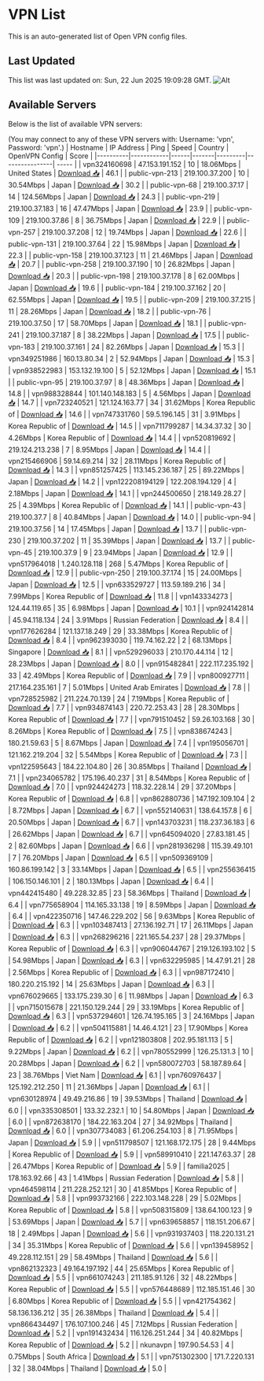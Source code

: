 # VPN List

This is an auto-generated list of Open VPN config files.

## Last Updated

This list was last updated on: Sun, 22 Jun 2025 19:09:28 GMT.
![Alt](https://repobeats.axiom.co/api/embed/186b98318ef1479477931607c1ad7d823f12451f.svg "Repobeats analytics image")

## Available Servers

Below is the list of available VPN servers:

(You may connect to any of these VPN servers with: Username: 'vpn', Password: 'vpn'.)
| Hostname | IP Address | Ping | Speed | Country | OpenVPN Config | Score |
|----------|------------|------|-------|---------|----------------| ----- |
| vpn324160698 | 47.153.191.152 | 10 | 18.06Mbps | United States | [Download 📥](./configs/server_0_US.ovpn) | 46.1 |
| public-vpn-213 | 219.100.37.200 | 10 | 30.54Mbps | Japan | [Download 📥](./configs/server_1_JP.ovpn) | 30.2 |
| public-vpn-68 | 219.100.37.17 | 14 | 124.56Mbps | Japan | [Download 📥](./configs/server_2_JP.ovpn) | 24.3 |
| public-vpn-219 | 219.100.37.183 | 16 | 47.47Mbps | Japan | [Download 📥](./configs/server_3_JP.ovpn) | 23.9 |
| public-vpn-109 | 219.100.37.86 | 8 | 36.75Mbps | Japan | [Download 📥](./configs/server_4_JP.ovpn) | 22.9 |
| public-vpn-257 | 219.100.37.208 | 12 | 19.74Mbps | Japan | [Download 📥](./configs/server_5_JP.ovpn) | 22.6 |
| public-vpn-131 | 219.100.37.64 | 22 | 15.98Mbps | Japan | [Download 📥](./configs/server_6_JP.ovpn) | 22.3 |
| public-vpn-158 | 219.100.37.123 | 11 | 21.46Mbps | Japan | [Download 📥](./configs/server_7_JP.ovpn) | 20.7 |
| public-vpn-258 | 219.100.37.190 | 10 | 26.82Mbps | Japan | [Download 📥](./configs/server_8_JP.ovpn) | 20.3 |
| public-vpn-198 | 219.100.37.178 | 8 | 62.00Mbps | Japan | [Download 📥](./configs/server_9_JP.ovpn) | 19.6 |
| public-vpn-184 | 219.100.37.162 | 20 | 62.55Mbps | Japan | [Download 📥](./configs/server_10_JP.ovpn) | 19.5 |
| public-vpn-209 | 219.100.37.215 | 11 | 28.26Mbps | Japan | [Download 📥](./configs/server_11_JP.ovpn) | 18.2 |
| public-vpn-76 | 219.100.37.50 | 17 | 58.70Mbps | Japan | [Download 📥](./configs/server_12_JP.ovpn) | 18.1 |
| public-vpn-241 | 219.100.37.187 | 8 | 38.22Mbps | Japan | [Download 📥](./configs/server_13_JP.ovpn) | 17.5 |
| public-vpn-183 | 219.100.37.161 | 24 | 82.26Mbps | Japan | [Download 📥](./configs/server_14_JP.ovpn) | 15.3 |
| vpn349251986 | 160.13.80.34 | 2 | 52.94Mbps | Japan | [Download 📥](./configs/server_15_JP.ovpn) | 15.3 |
| vpn938522983 | 153.132.19.100 | 5 | 52.12Mbps | Japan | [Download 📥](./configs/server_16_JP.ovpn) | 15.1 |
| public-vpn-95 | 219.100.37.97 | 8 | 48.36Mbps | Japan | [Download 📥](./configs/server_17_JP.ovpn) | 14.8 |
| vpn988328844 | 101.140.148.183 | 5 | 4.56Mbps | Japan | [Download 📥](./configs/server_18_JP.ovpn) | 14.7 |
| vpn723240521 | 121.124.163.77 | 34 | 31.62Mbps | Korea Republic of | [Download 📥](./configs/server_19_KR.ovpn) | 14.6 |
| vpn747331760 | 59.5.196.145 | 31 | 3.91Mbps | Korea Republic of | [Download 📥](./configs/server_20_KR.ovpn) | 14.5 |
| vpn711799287 | 14.34.37.32 | 30 | 4.26Mbps | Korea Republic of | [Download 📥](./configs/server_21_KR.ovpn) | 14.4 |
| vpn520819692 | 219.124.213.238 | 7 | 8.95Mbps | Japan | [Download 📥](./configs/server_22_JP.ovpn) | 14.4 |
| vpn215466906 | 59.14.69.214 | 32 | 28.11Mbps | Korea Republic of | [Download 📥](./configs/server_23_KR.ovpn) | 14.3 |
| vpn851257425 | 113.145.236.187 | 25 | 89.22Mbps | Japan | [Download 📥](./configs/server_24_JP.ovpn) | 14.2 |
| vpn122208194129 | 122.208.194.129 | 4 | 2.18Mbps | Japan | [Download 📥](./configs/server_25_JP.ovpn) | 14.1 |
| vpn244500650 | 218.149.28.27 | 25 | 4.39Mbps | Korea Republic of | [Download 📥](./configs/server_26_KR.ovpn) | 14.1 |
| public-vpn-43 | 219.100.37.7 | 8 | 40.84Mbps | Japan | [Download 📥](./configs/server_27_JP.ovpn) | 14.0 |
| public-vpn-94 | 219.100.37.56 | 14 | 17.45Mbps | Japan | [Download 📥](./configs/server_28_JP.ovpn) | 13.7 |
| public-vpn-230 | 219.100.37.202 | 11 | 35.39Mbps | Japan | [Download 📥](./configs/server_29_JP.ovpn) | 13.7 |
| public-vpn-45 | 219.100.37.9 | 9 | 23.94Mbps | Japan | [Download 📥](./configs/server_30_JP.ovpn) | 12.9 |
| vpn517964018 | 1.240.128.118 | 268 | 5.47Mbps | Korea Republic of | [Download 📥](./configs/server_31_KR.ovpn) | 12.9 |
| public-vpn-250 | 219.100.37.174 | 15 | 24.00Mbps | Japan | [Download 📥](./configs/server_32_JP.ovpn) | 12.5 |
| vpn633529727 | 113.59.189.216 | 34 | 7.99Mbps | Korea Republic of | [Download 📥](./configs/server_33_KR.ovpn) | 11.8 |
| vpn143334273 | 124.44.119.65 | 35 | 6.98Mbps | Japan | [Download 📥](./configs/server_34_JP.ovpn) | 10.1 |
| vpn924142814 | 45.94.118.134 | 24 | 3.91Mbps | Russian Federation | [Download 📥](./configs/server_35_RU.ovpn) | 8.4 |
| vpn177626284 | 121.137.18.249 | 29 | 33.38Mbps | Korea Republic of | [Download 📥](./configs/server_36_KR.ovpn) | 8.4 |
| vpn962393030 | 119.74.162.22 | 2 | 68.13Mbps | Singapore | [Download 📥](./configs/server_37_SG.ovpn) | 8.1 |
| vpn529296033 | 210.170.44.114 | 12 | 28.23Mbps | Japan | [Download 📥](./configs/server_38_JP.ovpn) | 8.0 |
| vpn915482841 | 222.117.235.192 | 33 | 42.49Mbps | Korea Republic of | [Download 📥](./configs/server_39_KR.ovpn) | 7.9 |
| vpn800927711 | 217.164.235.161 | 7 | 5.01Mbps | United Arab Emirates | [Download 📥](./configs/server_40_AE.ovpn) | 7.8 |
| vpn728525982 | 211.224.70.139 | 24 | 7.19Mbps | Korea Republic of | [Download 📥](./configs/server_41_KR.ovpn) | 7.7 |
| vpn934874143 | 220.72.253.43 | 28 | 28.30Mbps | Korea Republic of | [Download 📥](./configs/server_42_KR.ovpn) | 7.7 |
| vpn791510452 | 59.26.103.168 | 30 | 8.26Mbps | Korea Republic of | [Download 📥](./configs/server_43_KR.ovpn) | 7.5 |
| vpn838674243 | 180.21.59.63 | 5 | 8.67Mbps | Japan | [Download 📥](./configs/server_44_JP.ovpn) | 7.4 |
| vpn195056701 | 121.162.219.204 | 32 | 5.54Mbps | Korea Republic of | [Download 📥](./configs/server_45_KR.ovpn) | 7.3 |
| vpn122595643 | 184.22.104.80 | 26 | 30.85Mbps | Thailand | [Download 📥](./configs/server_46_TH.ovpn) | 7.1 |
| vpn234065782 | 175.196.40.237 | 31 | 8.54Mbps | Korea Republic of | [Download 📥](./configs/server_47_KR.ovpn) | 7.0 |
| vpn924424273 | 118.32.228.14 | 29 | 37.20Mbps | Korea Republic of | [Download 📥](./configs/server_48_KR.ovpn) | 6.8 |
| vpn862880736 | 147.192.109.104 | 2 | 8.72Mbps | Japan | [Download 📥](./configs/server_49_JP.ovpn) | 6.7 |
| vpn552140631 | 138.64.157.8 | 6 | 20.50Mbps | Japan | [Download 📥](./configs/server_50_JP.ovpn) | 6.7 |
| vpn143703231 | 118.237.36.183 | 6 | 26.62Mbps | Japan | [Download 📥](./configs/server_51_JP.ovpn) | 6.7 |
| vpn645094020 | 27.83.181.45 | 2 | 82.60Mbps | Japan | [Download 📥](./configs/server_52_JP.ovpn) | 6.6 |
| vpn281936298 | 115.39.49.101 | 7 | 76.20Mbps | Japan | [Download 📥](./configs/server_53_JP.ovpn) | 6.5 |
| vpn509369109 | 160.86.199.142 | 3 | 33.14Mbps | Japan | [Download 📥](./configs/server_54_JP.ovpn) | 6.5 |
| vpn255636415 | 106.150.146.101 | 2 | 180.13Mbps | Japan | [Download 📥](./configs/server_55_JP.ovpn) | 6.4 |
| vpn442415480 | 49.228.32.85 | 23 | 58.36Mbps | Thailand | [Download 📥](./configs/server_56_TH.ovpn) | 6.4 |
| vpn775658904 | 114.165.33.138 | 19 | 8.59Mbps | Japan | [Download 📥](./configs/server_57_JP.ovpn) | 6.4 |
| vpn422350716 | 147.46.229.202 | 56 | 9.63Mbps | Korea Republic of | [Download 📥](./configs/server_58_KR.ovpn) | 6.3 |
| vpn103487413 | 27.136.192.71 | 17 | 26.11Mbps | Japan | [Download 📥](./configs/server_59_JP.ovpn) | 6.3 |
| vpn268296216 | 221.165.54.237 | 28 | 29.37Mbps | Korea Republic of | [Download 📥](./configs/server_60_KR.ovpn) | 6.3 |
| vpn906044767 | 219.126.193.102 | 5 | 54.98Mbps | Japan | [Download 📥](./configs/server_61_JP.ovpn) | 6.3 |
| vpn632295985 | 14.47.91.21 | 28 | 2.56Mbps | Korea Republic of | [Download 📥](./configs/server_62_KR.ovpn) | 6.3 |
| vpn987172410 | 180.220.215.192 | 14 | 25.63Mbps | Japan | [Download 📥](./configs/server_63_JP.ovpn) | 6.3 |
| vpn676029665 | 133.175.239.30 | 6 | 11.98Mbps | Japan | [Download 📥](./configs/server_64_JP.ovpn) | 6.3 |
| vpn715015678 | 221.150.129.244 | 29 | 33.19Mbps | Korea Republic of | [Download 📥](./configs/server_65_KR.ovpn) | 6.3 |
| vpn537294601 | 126.74.195.165 | 3 | 24.16Mbps | Japan | [Download 📥](./configs/server_66_JP.ovpn) | 6.2 |
| vpn504115881 | 14.46.4.121 | 23 | 17.90Mbps | Korea Republic of | [Download 📥](./configs/server_67_KR.ovpn) | 6.2 |
| vpn121803808 | 202.95.181.113 | 5 | 9.22Mbps | Japan | [Download 📥](./configs/server_68_JP.ovpn) | 6.2 |
| vpn780552999 | 126.25.131.3 | 10 | 20.28Mbps | Japan | [Download 📥](./configs/server_69_JP.ovpn) | 6.2 |
| vpn580072703 | 58.187.89.64 | 23 | 38.76Mbps | Viet Nam | [Download 📥](./configs/server_70_VN.ovpn) | 6.1 |
| vpn760976437 | 125.192.212.250 | 11 | 21.36Mbps | Japan | [Download 📥](./configs/server_71_JP.ovpn) | 6.1 |
| vpn630128974 | 49.49.216.86 | 19 | 39.53Mbps | Thailand | [Download 📥](./configs/server_72_TH.ovpn) | 6.0 |
| vpn335308501 | 133.32.232.1 | 10 | 54.80Mbps | Japan | [Download 📥](./configs/server_73_JP.ovpn) | 6.0 |
| vpn872638170 | 184.22.163.204 | 27 | 34.92Mbps | Thailand | [Download 📥](./configs/server_74_TH.ovpn) | 6.0 |
| vpn307734083 | 61.206.254.103 | 8 | 71.95Mbps | Japan | [Download 📥](./configs/server_75_JP.ovpn) | 5.9 |
| vpn511798507 | 121.168.172.175 | 28 | 9.44Mbps | Korea Republic of | [Download 📥](./configs/server_76_KR.ovpn) | 5.9 |
| vpn589910410 | 221.147.63.37 | 28 | 26.47Mbps | Korea Republic of | [Download 📥](./configs/server_77_KR.ovpn) | 5.9 |
| familia2025 | 178.163.92.66 | 43 | 1.41Mbps | Russian Federation | [Download 📥](./configs/server_78_RU.ovpn) | 5.8 |
| vpn464598114 | 211.228.252.121 | 30 | 41.85Mbps | Korea Republic of | [Download 📥](./configs/server_79_KR.ovpn) | 5.8 |
| vpn993732166 | 222.103.148.228 | 29 | 5.02Mbps | Korea Republic of | [Download 📥](./configs/server_80_KR.ovpn) | 5.8 |
| vpn508315809 | 138.64.100.123 | 9 | 53.69Mbps | Japan | [Download 📥](./configs/server_81_JP.ovpn) | 5.7 |
| vpn639658857 | 118.151.206.67 | 18 | 2.49Mbps | Japan | [Download 📥](./configs/server_82_JP.ovpn) | 5.6 |
| vpn931937403 | 118.220.131.21 | 34 | 35.31Mbps | Korea Republic of | [Download 📥](./configs/server_83_KR.ovpn) | 5.6 |
| vpn139458952 | 49.228.112.151 | 29 | 58.49Mbps | Thailand | [Download 📥](./configs/server_84_TH.ovpn) | 5.6 |
| vpn862132323 | 49.164.197.192 | 44 | 25.65Mbps | Korea Republic of | [Download 📥](./configs/server_85_KR.ovpn) | 5.5 |
| vpn661074243 | 211.185.91.126 | 32 | 48.22Mbps | Korea Republic of | [Download 📥](./configs/server_86_KR.ovpn) | 5.5 |
| vpn576448689 | 112.185.151.46 | 30 | 6.80Mbps | Korea Republic of | [Download 📥](./configs/server_87_KR.ovpn) | 5.5 |
| vpn421754362 | 58.136.136.212 | 35 | 26.38Mbps | Thailand | [Download 📥](./configs/server_88_TH.ovpn) | 5.4 |
| vpn866434497 | 176.107.100.246 | 45 | 7.12Mbps | Russian Federation | [Download 📥](./configs/server_89_RU.ovpn) | 5.2 |
| vpn191432434 | 116.126.251.244 | 34 | 40.82Mbps | Korea Republic of | [Download 📥](./configs/server_90_KR.ovpn) | 5.2 |
| nkunavpn | 197.90.54.53 | 4 | 0.75Mbps | South Africa | [Download 📥](./configs/server_91_ZA.ovpn) | 5.1 |
| vpn751302300 | 171.7.220.131 | 32 | 38.04Mbps | Thailand | [Download 📥](./configs/server_92_TH.ovpn) | 5.0 |
